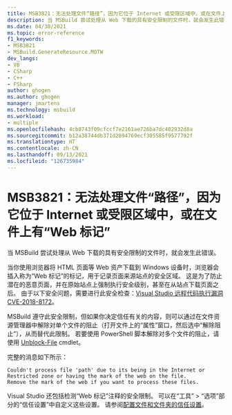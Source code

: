 ```yaml
---
title: MSB3821：无法处理文件“路径”，因为它位于 Internet 或受限区域中，或在文件上有“Web 标记”
description: 当 MSBuild 尝试处理从 Web 下载的具有安全限制的文件时，就会发生此错误。
ms.date: 04/30/2021
ms.topic: error-reference
f1_keywords:
- MSB3821
- MSBuild.GenerateResource.MOTW
dev_langs:
- VB
- CSharp
- C++
- FSharp
author: ghogen
ms.author: ghogen
manager: jmartens
ms.technology: msbuild
ms.workload:
- multiple
ms.openlocfilehash: 4cb8743f09cfccf7e2161ae726ba7dc402932d8a
ms.sourcegitcommit: b12a38744db371d2894769ecf305585f9577792f
ms.translationtype: HT
ms.contentlocale: zh-CN
ms.lasthandoff: 09/13/2021
ms.locfileid: "126735984"
---
```

# <a name="msb3821-couldnt-process-file-path-due-to-its-being-in-the-internet-or-restricted-zone-or-having-the-mark-of-the-web-on-the-file"></a>MSB3821：无法处理文件“路径”，因为它位于 Internet 或受限区域中，或在文件上有“Web 标记”

当 MSBuild 尝试处理从 Web 下载的具有安全限制的文件时，就会发生此错误。

当你使用浏览器将 HTML 页面等 Web 资产下载到 Windows 设备时，浏览器会插入称为“Web 标记”的标记，用于记录页面来源站点的安全区域。 这是为了防止潜在的恶意页面，并在原始站点上强制执行安全级别，甚至在从站点下载页面之后。 由于以下安全问题，需要进行此安全检查：[Visual Studio 远程代码执行漏洞 CVE-2018-8172](https://msrc.microsoft.com/update-guide/vulnerability/CVE-2018-8172)。

 MSBuild 遵守此安全限制，但如果你决定信任有关的内容，则可以通过在文件资源管理器中解除对单个文件的阻止（打开文件上的“属性”窗口，然后选中“解除阻止”），从而替代此限制。 若要使用 PowerShell 脚本解除对多个文件的阻止，请使用 [Unblock-File](/powershell/module/microsoft.powershell.utility/unblock-file) cmdlet。

完整的消息如下所示：

```output
Couldn't process file 'path' due to its being in the Internet or Restricted zone or having the mark of the web on the file.
Remove the mark of the web if you want to process these files.
```

Visual Studio 还包括检测“Web 标记”注释的安全限制。 可以在“工具” > “选项”部分的“信任设置”中自定义这些设置。 请参阅[配置文件和文件夹的信任设置](../../ide/reference/trust-settings.md)。
